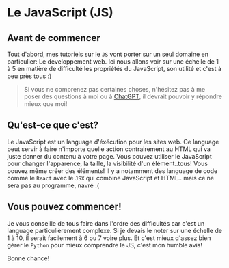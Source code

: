 # Le JavaScript (JS)

## Avant de commencer

Tout d'abord, mes tutoriels sur le `JS` vont porter sur un seul domaine en particulier: Le developpement web.
Ici nous allons voir sur une échelle de 1 à 5 en matière de difficulté les propriétés du JavaScript, 
son utilité et c'est à peu près tous :)

> Si vous ne comprenez pas certaines choses, n'hésitez pas à me poser des questions
> à moi ou à [ChatGPT](https://chat.openai.com/), il devrait pouvoir y répondre mieux que moi!

## Qu'est-ce que c'est?

Le JavaScript est un language d'éxécution pour les sites web. Ce language peut servir à faire n'importe quelle action
contrairement au HTML qui va juste donner du contenu à votre page.
Vous pouvez utiliser le JavaScript pour changer l'apparence, la taille, la visibilité d'un élément..tous!
Vous pouvez même créer des éléments! Il y a notamment des language de code comme le `React` avec le `JSX` qui combine JavaScript et HTML..
mais ce ne sera pas au programme, navré :(

## Vous pouvez commencer!

Je vous conseille de tous faire dans l'ordre des difficultés car c'est un language particulièrement complexe.
Si je devais le noter sur une échelle de 1 à 10, il serait facilement à 6 ou 7 voire plus.
Et c'est mieux d'assez bien gérer le `Python` pour mieux comprendre le JS, c'est mon humble avis!

Bonne chance!
